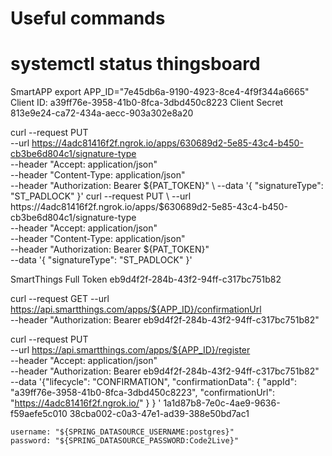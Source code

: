 
# Useful commands
# systemctl status thingsboard

SmartAPP
export APP_ID="7e45db6a-9190-4923-8ce4-4f9f344a6665"
Client ID:
    a39ff76e-3958-41b0-8fca-3dbd450c8223
Client Secret
    813e9e24-ca72-434a-aecc-903a302e8a20

curl --request PUT \
--url https://4adc81416f2f.ngrok.io/apps/630689d2-5e85-43c4-b450-cb3be6d804c1/signature-type \
--header "Accept: application/json" \
--header "Content-Type: application/json" \
--header "Authorization: Bearer ${PAT_TOKEN}" \
--data '{ "signatureType": "ST_PADLOCK" }' curl --request PUT \
--url https://4adc81416f2f.ngrok.io/apps/$630689d2-5e85-43c4-b450-cb3be6d804c1/signature-type \
--header "Accept: application/json" \
--header "Content-Type: application/json" \
--header "Authorization: Bearer ${PAT_TOKEN}" \
--data '{ "signatureType": "ST_PADLOCK" }' 


SmartThings Full Token
eb9d4f2f-284b-43f2-94ff-c317bc751b82

> 
curl --request GET --url https://api.smartthings.com/apps/${APP_ID}/confirmationUrl \
    --header "Authorization: Bearer eb9d4f2f-284b-43f2-94ff-c317bc751b82"

curl --request PUT \
    --url https://api.smartthings.com/apps/${APP_ID}/register \
    --header "Accept: application/json" \
    --header "Authorization: Bearer eb9d4f2f-284b-43f2-94ff-c317bc751b82" \
    --data '{"lifecycle": "CONFIRMATION", "confirmationData": { "appId": "a39ff76e-3958-41b0-8fca-3dbd450c8223", "confirmationUrl": "https://4adc81416f2f.ngrok.io/" } } '
1a1d87b8-7e0c-4ae9-9636-f59aefe5c010 38cba002-c0a3-47e1-ad39-388e50bd7ac1


    username: "${SPRING_DATASOURCE_USERNAME:postgres}"
    password: "${SPRING_DATASOURCE_PASSWORD:Code2Live}"

    